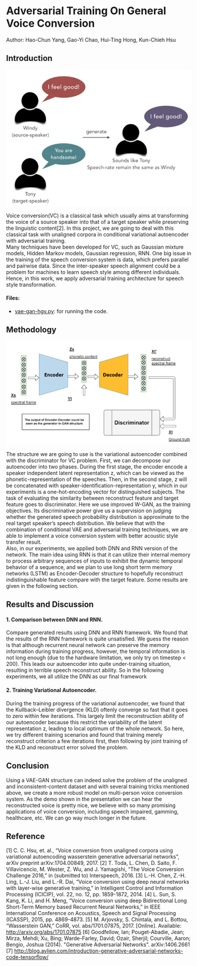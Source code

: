 # Adversarial Training On General Voice Conversion <span style="color:red"></span>
Author: Hao-Chun Yang, Gao-Yi Chao, Hui-Ting Hong, Kun-Chieh Hsu </br>

## Introduction

<p align="center"><img src = "./imgs/intro.png"></p>

Voice conversion(VC) is a classical task which usually aims at transforming the voice of a source speaker into that of a target speaker while preserving the linguistic content[2]. In this project, we are going to deal with this classical task with unaligned corpora in conditional variational autoencoder with adversarial training.</br>
Many techniques have been developed for VC, such as Gaussian mixture models, Hidden Markov models, Gaussian regression, RNN. One big issue in the training of the speech conversion system is data, which prefers parallel and pairwise data. Since the inter-speaker speech alignment could be a problem for machines to learn speech style among different individuals. Hence, in this work, we apply adversarial training architecture for speech style transformation.
 

#### Files: </br>
* [vae-gan-hgy.py](./Scripts/vae-gan-hgy.py): for running the code.

## Methodology

<p align="center"><img src = "./imgs/metho.png"></p>

The structure we are going to use is the variational autoencoder combined with the discriminator for VC problem. First, we can decompose our autoencoder into two phases. During the first stage, the encoder encode a speaker independent latent representation z, which can be viewed as the phonetic-representation of the speeches. Then, in the second stage, z will be concatenated with speaker-identification-representation y, which in our experiments is a one-hot-encoding vector for distinguished subjects. The task of evaluating the similarity between reconstruct feature and target feature goes to discriminator. Here we use improved W-GAN, as the training objectives. Its discriminative power give us a supervision on judging whether the generated speech probability distribution is approximate to the real target speaker’s speech distribution. We believe that with the combination of conditional VAE  and adversarial training techniques, we are able to implement a voice conversion system with better acoustic style transfer result.</br>
Also, in our experiments, we applied both DNN and RNN version of the network. The main idea using RNN is that it can utilize their internal memory to process arbitrary sequences of inputs to exhibit the dynamic temporal behavior of a sequence, and we plan to use long short term memory networks (LSTM) as Encoder-Decoder structure to hopefully reconstruct indistinguishable feature compare with the target feature. Some results are given in the following section. 


## Results and Discussion
#### 1. Comparison between DNN and RNN.
Compare generated results using DNN and RNN framework. We found that the results of the RNN framework is quite unsatisfied. We guess the reason is that although recurrent neural network can preserve the memory information during training progress, however, the temporal information is not long enough (due to the hardware limitation, we only try on timestep < 200). This leads our autoencoder into quite under-training situation, resulting in terrible speech reconstruct ability. So in the following experiments, we all utilize the DNN as our final framework
#### 2. Training Variational Autoencoder.
During the training progress of the variational autoencoder, we found that the Kullback–Leibler divergence (KLD) oftenly converge so fast that it goes to zero within few iterations. This largely limit the reconstruction ability of our autoencoder because this restrict the variability of the latent representation z, leading to local optimum of the whole network. So here, we try different training scenarios and found that training merely reconstruct criterion a few iterations first, then following by joint training of the KLD and reconstruct error solved the problem.  

## Conclusion
Using a VAE-GAN structure can indeed solve the problem of the unaligned and inconsistent-content dataset and with several training tricks mentioned above,  we create a more robust model on multi-person voice conversion system. As the demo shown in the presentation we can hear the reconstructed voice is pretty nice, we believe with so many promising applications of voice conversion, including speech impaired, gamming, healthcare, etc. We can go way much longer in the future.

## Reference

[1] C. C. Hsu, et. al., “Voice conversion from unaligned corpora using variational autoencoding wasserstein generative adversarial networks”, arXiv preprint arXiv:1704.00849, 2017.
[2]  T. Toda, L. Chen, D. Saito, F. Villavicencio, M. Wester, Z. Wu, and J. Yamagishi, “The Voice Conversion Challenge 2016,” in (submitted to) Interspeech, 2016.
[3] L.-H. Chen, Z.-H. Ling, L.-J. Liu, and L.-R. Dai, “Voice conversion using deep neural networks with layer-wise generative training,” in Intelligent Control and Information Processing (ICICIP), vol. 22, no. 12, pp. 1859-1872, 2014. 
[4] L. Sun, S. Kang, K. Li, and H. Meng, “Voice conversion using deep Bidirectional Long Short-Term Memory based Recurrent Neural Networks,” in IEEE International Conference on Acoustics, Speech and Signal Processing (ICASSP), 2015, pp. 4869-4873. 
[5] M. Arjovsky, S. Chintala, and L. Bottou, “Wasserstein GAN,” CoRR, vol. abs/1701.07875, 2017. [Online]. Available: http://arxiv.org/abs/1701.07875 
[6] Goodfellow, Ian; Pouget-Abadie, Jean; Mirza, Mehdi; Xu, Bing; Warde-Farley, David; Ozair, Sherjil; Courville, Aaron; Bengio, Joshua (2014). "Generative Adversarial Networks". arXiv:1406.2661
[7] http://blog.aylien.com/introduction-generative-adversarial-networks-code-tensorflow/

